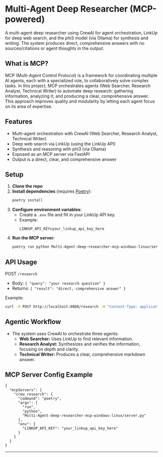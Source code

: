 # Multi-Agent Deep Researcher (MCP-powered)

A multi-agent deep researcher using CrewAI for agent orchestration, LinkUp for deep web search, and the phi3 model (via Ollama) for synthesis and writing. The system produces direct, comprehensive answers with no sources/citations or agent thoughts in the output.

## What is MCP?
MCP (Multi-Agent Control Protocol) is a framework for coordinating multiple AI agents, each with a specialized role, to collaboratively solve complex tasks.
In this project, MCP orchestrates agents (Web Searcher, Research Analyst, Technical Writer) to automate deep research: gathering information, analyzing it, and producing a clear, comprehensive answer.
This approach improves quality and modularity by letting each agent focus on its area of expertise.

## Features
- Multi-agent orchestration with CrewAI (Web Searcher, Research Analyst, Technical Writer)
- Deep web search via LinkUp (using the LinkUp API)
- Synthesis and reasoning with phi3 (via Ollama)
- Exposed as an MCP server via FastAPI
- Output is a direct, clear, and comprehensive answer 

## Setup

1. **Clone the repo**
2. **Install dependencies** (requires [Poetry](https://python-poetry.org/)):
   ```sh
   poetry install
   ```
3. **Configure environment variables**:
   - Create a `.env` file and fill in your LinkUp API key.
   - Example:
     ```
     LINKUP_API_KEY=your_linkup_api_key_here
     ```
4. **Run the MCP server**:
   ```sh
   poetry run python Multi-Agent-deep-researcher-mcp-windows-linux/server.py
   ```

## API Usage

POST `/research`
- Body: `{ "query": "your research question" }`
- Returns: `{ "result": "direct, comprehensive answer" }`

Example:
```sh
curl -X POST http://localhost:8080/research -H "Content-Type: application/json" -d '{"query": "What is agentic AI?"}'
```

## Agentic Workflow
- The system uses CrewAI to orchestrate three agents:
  - **Web Searcher:** Uses LinkUp to find relevant information.
  - **Research Analyst:** Synthesizes and verifies the information, focusing on depth and clarity.
  - **Technical Writer:** Produces a clear, comprehensive markdown answer.

## MCP Server Config Example

```
{
  "mcpServers": {
    "crew_research": {
      "command": "poetry",
      "args": [
        "run",
        "python",
        "Multi-Agent-deep-researcher-mcp-windows-linux/server.py"
      ],
      "env": {
        "LINKUP_API_KEY": "your_linkup_api_key_here"
      }
    }
  }
}
```

---
